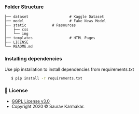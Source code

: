 
### Folder Structure

	├── dataset                   # Kaggle Dataset
	├── model                     # Fake News Model
	├── static		      # Resources
	│   ├── css                 
	│   └── img                              
	├── templates                 # HTML Pages           
	├── LICENSE
	└── README.md

### Installing dependencies

Use pip installation to install dependencies from requirements.txt 
 ```bash
    $ pip install -r requirements.txt
 ```

### :pencil: License

- [GGPL License v3.0](https://github.com/thesauravkarmakar/Fake-News-Detection/blob/master/LICENSE) 
- Copyright 2020 :copyright: Saurav Karmakar.

